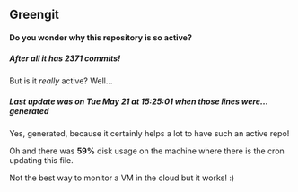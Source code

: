 ## Greengit

#### Do you wonder why this repository is so active?

##### After all it has 2371 commits!

But is it *really* active? Well...

##### Last update was on Tue May 21 at 15:25:01 when those lines were... generated

Yes, generated, because it certainly helps a lot to have such an active repo!

Oh and there was **59%** disk usage on the machine
where there is the cron updating this file.

Not the best way to monitor a VM in the cloud but it works! :)

